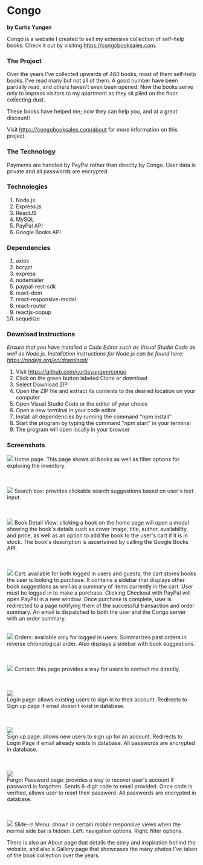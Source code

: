 # Congo
**by Curtis Yungen**

Congo is a website I created to sell my extensive collection of self-help books. Check it out by visiting https://congobooksales.com.

### The Project

Over the years I've collected upwards of 460 books, most of them self-help books. I've read many but not all of them. A good number have been partially read, and others haven't even been opened. Now the books serve only to impress visitors to my apartment as they sit piled on the floor collecting dust.

These books have helped me; now they can help you, and at a great discount!

Visit https://congobooksales.com/about for more information on this project. 

### The Technology

Payments are handled by PayPal rather than directly by Congo. User data is private and all passwords are encrypted.

### Technologies
1) Node.js
2) Express.js
3) ReactJS
4) MySQL
5) PayPal API
6) Google Books API

### Dependencies
1) axios
2) bcrypt
3) express
4) nodemailer
5) paypal-rest-sdk
6) react-dom
7) react-responsive-modal
8) react-router
9) reactjs-popup
10) sequelize

### Download Instructions

*Ensure that you have installed a Code Editor such as Visual Studio Code as well as Node.js.
Installation instructions for Node.js can be found here: https://nodejs.org/en/download/*

1) Visit https://github.com/curtisyungen/congo
2) Click on the green button labeled Clone or download
3) Select Download ZIP
4) Open the ZIP file and extract its contents to the desired location on your computer
5) Open Visual Studio Code or the editor of your choice
6) Open a new terminal in your code editor
7) Install all dependencies by running the command "npm install"
8) Start the program by typing the command "npm start" in your terminal
9) The program will open locally in your browser

### Screenshots

![](client/src/images/screenshots/home.png)
Home page. This page shows all books as well as filter options for exploring the inventory.  
<br/><br/> 

![](client/src/images/screenshots/suggestions.png)
Search box: provides clickable search suggestions based on user's text input.  
<br/><br/> 

![](client/src/images/screenshots/book.png)
Book Detail View: clicking a book on the home page will open a modal showing the book's details such as cover image, title, author, availability, and price, as well as an option to add the book to the user's cart if it is in stock. The book's description is ascertained by calling the Google Books API.  
<br/><br/> 

![](client/src/images/screenshots/cart.png)
Cart: available for both logged in users and guests, the cart stores books the user is looking to purchase. It contains a sidebar that displays other book suggestions as well as a summary of items currently in the cart. User must be logged in to make a purchase. Clicking Checkout with PayPal will open PayPal in a new window. Once purchase is complete, user is redirected to a page notifying them of the successful transaction and order summary. An email is dispatched to both the user and the Congo server with an order summary.
<br/><br/> 

![](client/src/images/screenshots/orders.png)
Orders: available only for logged in users. Summarizes past orders in reverse chronological order. Also displays a sidebar with book suggestions.  
<br/><br/> 

![](client/src/images/screenshots/contact.png)
Contact: this page provides a way for users to contact me directly.  
<br/><br/> 

![](client/src/images/screenshots/signin.png)  
Login page: allows existing users to sign in to their account. Redirects to Sign up page if email doesn't exist in database.  
<br/><br/> 

![](client/src/images/screenshots/create.png)  
Sign up page: allows new users to sign up for an account. Redirects to Login Page if email already exists in database. All passwords are encrypted in database.  
<br/><br/> 

![](client/src/images/screenshots/forgot.png)  
Forgot Password page: provides a way to recover user's account if password is forgotten. Sends 6-digit code to email provided. Once code is verified, allows user to reset their password. All passwords are encrypted in database.  
<br/><br/> 

![](client/src/images/screenshots/slideInMenu.png)
Slide-in Menu: shown in certain mobile responsive views when the normal side bar is hidden. Left: navigation options. Right: filter options.

There is also an About page that details the story and inspiration behind the website, and also a Gallery page that showcases the many photos I've taken of the book collection over the years. 
